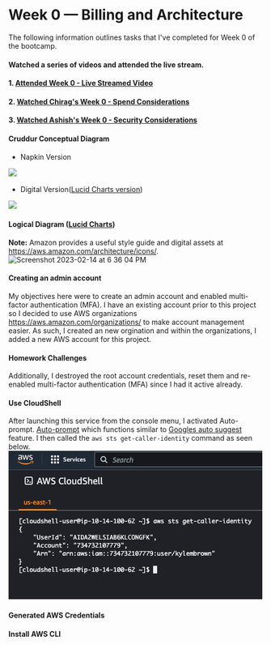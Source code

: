 # Week 0 — Billing and Architecture

The following information outlines tasks that I've completed for Week 0 of the bootcamp.  
#### Watched a series of videos and attended the live stream.
#### 1. [Attended Week 0 - Live Streamed Video](https://www.youtube.com/watch?v=SG8blanhAOg&list=PLBfufR7vyJJ7k25byhRXJldB5AiwgNnWv&index=12)  
#### 2. [Watched Chirag's Week 0 - Spend Considerations](https://www.youtube.com/watch?v=OVw3RrlP-sI&list=PLBfufR7vyJJ7k25byhRXJldB5AiwgNnWv&index=13) 
#### 3. [Watched Ashish's Week 0 - Security Considerations](https://www.youtube.com/watch?v=4EMWBYVggQI&list=PLBfufR7vyJJ7k25byhRXJldB5AiwgNnWv&index=15)
#### Cruddur Conceptual Diagram 

* Napkin Version  
<img src="https://user-images.githubusercontent.com/1646055/218515054-589de2bd-d983-402a-9de4-45ef00cb5697.jpg" width="450">

* Digital Version(<a href="https://lucid.app/lucidchart/d6001220-63ae-4bc7-afe6-215c53ae4aba/edit?viewport_loc=-131%2C-40%2C2219%2C1151%2C0_0&invitationId=inv_4664376a-d244-4bde-9003-d7d1e637cfd3" target="_blank">Lucid Charts version</a>)
<img src="https://user-images.githubusercontent.com/1646055/218799773-54122b31-3e7a-49f4-8e6f-2064a5833402.png" width="450">

#### Logical Diagram (<a href="https://lucid.app/lucidchart/d6001220-63ae-4bc7-afe6-215c53ae4aba/edit?viewport_loc=-175%2C29%2C2219%2C1151%2CqOXwPx8sbkf~&invitationId=inv_4664376a-d244-4bde-9003-d7d1e637cfd3" target="_blank">Lucid Charts</a>)     

**Note:**  Amazon provides a useful style guide and digital assets at https://aws.amazon.com/architecture/icons/.   
<img width="450" alt="Screenshot 2023-02-14 at 6 36 04 PM" src="https://user-images.githubusercontent.com/1646055/218887221-9b29456e-0f36-4969-b058-b81f13499d43.png">
#### Creating an admin account
My objectives here were to create an admin account and enabled multi-factor authentication (MFA). I have an existing account prior to this project so I decided to use AWS organizations https://aws.amazon.com/organizations/ to make account management easier. As such, I created an new orgination and within the organizations, I added a new AWS account for this project.  

#### Homework Challenges
Additionally, I destroyed the root account credentials, reset them and re-enabled multi-factor authentication (MFA) since I had it active already. 

#### Use CloudShell
After launching this service from the console menu, I activated Auto-prompt. [Auto-prompt](https://docs.aws.amazon.com/cli/latest/userguide/cli-usage-parameters-prompting.html) which functions similar to [Googles auto suggest](https://support.google.com/websearch/answer/7368877?hl=en#:~:text=Autocomplete%20is%20a%20feature%20within,they%20already%20intended%20to%20do.) feature. I then called the `aws sts get-caller-identity` command as seen below.  
![AWS CloudShell](/assets/aws-cloudshell.png)

#### Generated AWS Credentials

#### Install AWS CLI

